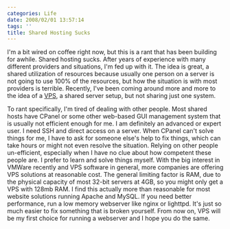```yaml
---
categories: Life
date: 2008/02/01 13:57:14
tags: ''
title: Shared Hosting Sucks
---
```


I'm a bit wired on coffee right now, but this is a rant that has been building
for awhile. Shared hosting sucks. After years of experience with many different
providers and situations, I'm fed up with it. The idea is great, a shared
utilization of resources because usually one person on a server is not going to
use 100% of the resources, but how the situation is with most providers is
terrible. Recently, I've been coming around more and more to the idea of
a [VPS][1], a shared server setup, but not sharing just one system.

To rant specifically, I'm tired of dealing with other people. Most shared hosts
have CPanel or some other web-based GUI management system that is usually not
efficient enough for me. I am definitely an advanced or expert user. I need SSH
and direct access on a server. When CPanel can't solve things for me, I have to
ask for someone else's help to fix things, which can take hours or might not
even resolve the situation. Relying on other people un-efficient, especially
when I have no clue about how competent these people are. I prefer to learn and
solve things myself. With the big interest in VMWare recently and VPS software
in general, more companies are offering VPS solutions at reasonable cost. The
general limiting factor is RAM, due to the physical capacity of most 32-bit
servers at 4GB, so you might only get a VPS with 128mb RAM. I find this actually
more than reasonable for most website solutions running Apache and MySQL. If you
need better performance, run a low memory webserver like nginx or lighttpd. It's
just so much easier to fix something that is broken yourself. From now on, VPS
will be my first choice for running a webserver and I hope you do the same.


[1]: http://en.wikipedia.org/wiki/Virtual_private_server
